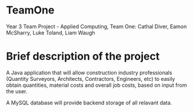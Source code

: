TeamOne
=======

Year 3 Team Project - Applied Computing, Team One:
        Cathal Diver, Eamon McSharry, Luke Toland, Liam Waugh
        

Brief description of the project
================================
A Java application that will allow construction industry professionals (Quantity Surveyors, Architects, Contractors, Engineers, etc) to easily obtain quantities, material costs and overall job costs, based on input from the user.

A MySQL database will provide backend storage of all relavant data.
